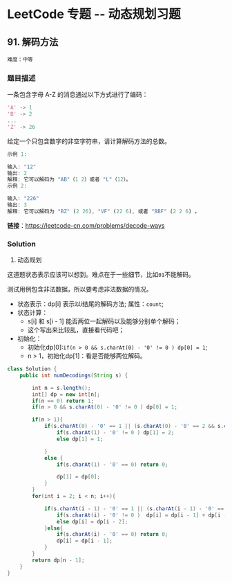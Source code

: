 # LeetCode 专题 -- 动态规划习题

## 91. 解码方法

`难度：中等`

### 题目描述

一条包含字母 A-Z 的消息通过以下方式进行了编码：

```matlab
'A' -> 1
'B' -> 2
...
'Z' -> 26
```

给定一个只包含数字的非空字符串，请计算解码方法的总数。

```matlab
示例 1:

输入: "12"
输出: 2
解释: 它可以解码为 "AB"（1 2）或者 "L"（12）。
示例 2:

输入: "226"
输出: 3
解释: 它可以解码为 "BZ" (2 26), "VF" (22 6), 或者 "BBF" (2 2 6) 。
```

**链接**：https://leetcode-cn.com/problems/decode-ways

### Solution

1. 动态规划

这道题状态表示应该可以想到。难点在于一些细节，比如`01`不能解码。

测试用例包含非法数据，所以要考虑非法数据的情况。

- 状态表示：dp[i] 表示以i结尾的解码方法; 属性：`count`;
- 状态计算：
  - s[i] 和 s[i - 1] 能否两位一起解码以及能够分别单个解码；
  - 这个写出来比较乱，直接看代码吧；
- 初始化：
  - 初始化dp[0]:`if(n > 0 && s.charAt(0) - '0' != 0 ) dp[0] = 1`;
  - n > 1，初始化dp[1]：看是否能够两位解码。

```java
class Solution {
    public int numDecodings(String s) {

        int n = s.length();
        int[] dp = new int[n];
        if(n == 0) return 1;
        if(n > 0 && s.charAt(0) - '0' != 0 ) dp[0] = 1;

        if(n > 1){
            if(s.charAt(0) - '0' == 1 || (s.charAt(0) - '0' == 2 && s.charAt(1) - '0' <= 6)){
                if(s.charAt(1) - '0' != 0 ) dp[1] = 2;
                else dp[1] = 1;

            }
            else {
                if(s.charAt(1) - '0' == 0) return 0;

                dp[1] = dp[0];
            }
        }
        for(int i = 2; i < n; i++){

            if(s.charAt(i - 1) - '0' == 1 || (s.charAt(i - 1) - '0' == 2 && s.charAt(i) - '0' <= 6)){
                if(s.charAt(i) - '0' != 0 )  dp[i] = dp[i - 1] + dp[i - 2];
                else dp[i] = dp[i - 2];
            }else{
                if(s.charAt(i) - '0' == 0) return 0;
                dp[i] = dp[i - 1];
            }
        }
        return dp[n - 1];
    }
}
```
